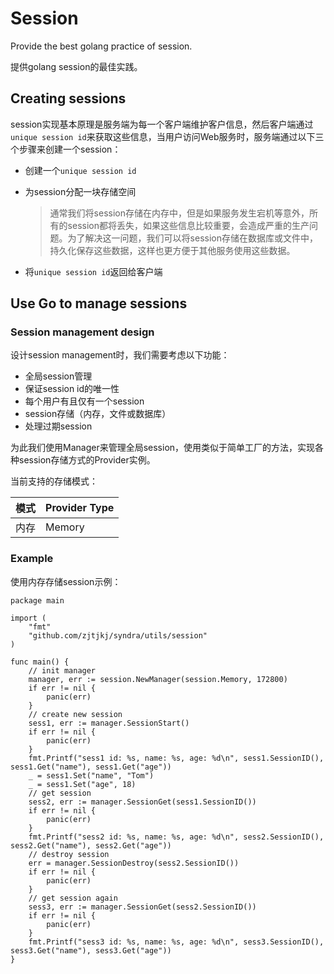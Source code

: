 # Session
Provide the best golang practice of session.

提供golang session的最佳实践。

## Creating sessions

session实现基本原理是服务端为每一个客户端维护客户信息，然后客户端通过`unique session id`来获取这些信息，当用户访问Web服务时，服务端通过以下三个步骤来创建一个session：

* 创建一个`unique session id`

* 为session分配一块存储空间

  > 通常我们将session存储在内存中，但是如果服务发生宕机等意外，所有的session都将丢失，如果这些信息比较重要，会造成严重的生产问题。为了解决这一问题，我们可以将session存储在数据库或文件中，持久化保存这些数据，这样也更方便于其他服务使用这些数据。

* 将`unique session id`返回给客户端

## Use Go to manage sessions

### Session management design

设计session management时，我们需要考虑以下功能：

* 全局session管理
* 保证session id的唯一性
* 每个用户有且仅有一个session
* session存储（内存，文件或数据库）
* 处理过期session

为此我们使用Manager来管理全局session，使用类似于简单工厂的方法，实现各种session存储方式的Provider实例。

当前支持的存储模式：

| 模式 | Provider Type |
| ---- | ------------- |
| 内存 | Memory        |

### Example

使用内存存储session示例：

```golang
package main

import (
	"fmt"
	"github.com/zjtjkj/syndra/utils/session"
)

func main() {
	// init manager
	manager, err := session.NewManager(session.Memory, 172800)
	if err != nil {
		panic(err)
	}
	// create new session
	sess1, err := manager.SessionStart()
	if err != nil {
		panic(err)
	}
	fmt.Printf("sess1 id: %s, name: %s, age: %d\n", sess1.SessionID(), sess1.Get("name"), sess1.Get("age"))
	_ = sess1.Set("name", "Tom")
	_ = sess1.Set("age", 18)
	// get session
	sess2, err := manager.SessionGet(sess1.SessionID())
	if err != nil {
		panic(err)
	}
	fmt.Printf("sess2 id: %s, name: %s, age: %d\n", sess2.SessionID(), sess2.Get("name"), sess2.Get("age"))
	// destroy session
	err = manager.SessionDestroy(sess2.SessionID())
	if err != nil {
		panic(err)
	}
	// get session again
	sess3, err := manager.SessionGet(sess2.SessionID())
	if err != nil {
		panic(err)
	}
	fmt.Printf("sess3 id: %s, name: %s, age: %d\n", sess3.SessionID(), sess3.Get("name"), sess3.Get("age"))
}

```
